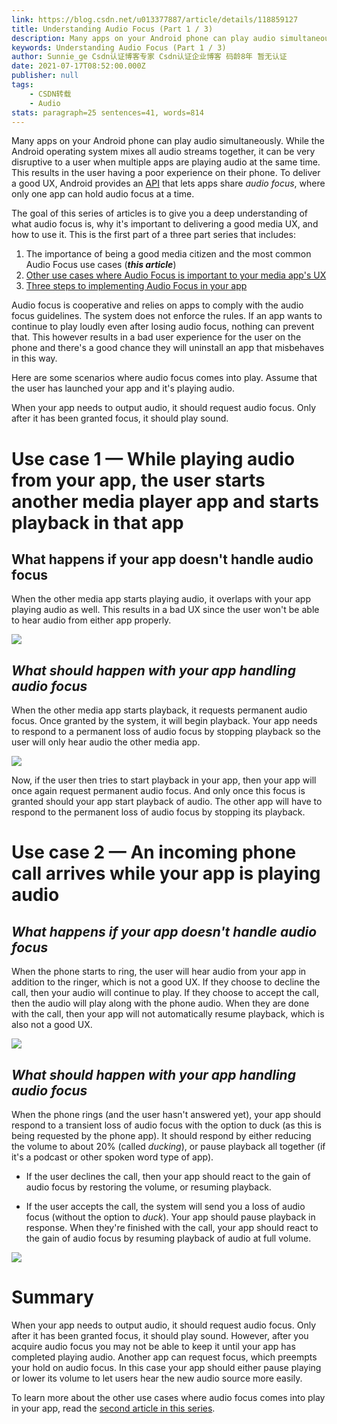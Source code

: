```yaml
---
link: https://blog.csdn.net/u013377887/article/details/118859127
title: Understanding Audio Focus (Part 1 / 3)
description: Many apps on your Android phone can play audio simultaneously. While the Android operating system mixes all audio streams together, it can be very disruptive to a user when multiple apps are playing audio at the same time. This results in the user having a
keywords: Understanding Audio Focus (Part 1 / 3)
author: Sunnie_ge Csdn认证博客专家 Csdn认证企业博客 码龄8年 暂无认证
date: 2021-07-17T08:52:00.000Z
publisher: null
tags:
    - CSDN转载
    - Audio
stats: paragraph=25 sentences=41, words=814
---
```

Many apps on your Android phone can play audio simultaneously. While the Android operating system mixes all audio streams together, it can be very disruptive to a user when multiple apps are playing audio at the same time. This results in the user having a poor experience on their phone. To deliver a good UX, Android provides an [API](https://developer.android.com/guide/topics/media-apps/audio-focus.html) that lets apps share _audio focus_, where only one app can hold audio focus at a time.

The goal of this series of articles is to give you a deep understanding of what audio focus is, why it's important to delivering a good media UX, and how to use it. This is the first part of a three part series that includes:

1. The importance of being a good media citizen and the most common Audio Focus use cases (**_this article_**)
2. [Other use cases where Audio Focus is important to your media app's UX](https://medium.com/@nazmul/audio-focus-2-42244043863a)
3. [Three steps to implementing Audio Focus in your app](https://medium.com/@nazmul/audio-focus-3-cdc09da9c122)

Audio focus is cooperative and relies on apps to comply with the audio focus guidelines. The system does not enforce the rules. If an app wants to continue to play loudly even after losing audio focus, nothing can prevent that. This however results in a bad user experience for the user on the phone and there's a good chance they will uninstall an app that misbehaves in this way.

Here are some scenarios where audio focus comes into play. Assume that the user has launched your app and it's playing audio.

When your app needs to output audio, it should request audio focus. Only after it has been granted focus, it should play sound.

# Use case 1 — While playing audio from your app, the user starts another media player app and starts playback in that app

## What happens if your app doesn't handle audio focus

When the other media app starts playing audio, it overlaps with your app playing audio as well. This results in a bad UX since the user won't be able to hear audio from either app properly.

![](https://img-blog.csdnimg.cn/img_convert/90e0db0282bd0d45747e9e644e9a8973.png)

## **_What should happen with your app handling audio focus_**

When the other media app starts playback, it requests permanent audio focus. Once granted by the system, it will begin playback. Your app needs to respond to a permanent loss of audio focus by stopping playback so the user will only hear audio the other media app.

![](https://img-blog.csdnimg.cn/img_convert/df2142b249267b858ac48c3794c4f8e4.png)

Now, if the user then tries to start playback in your app, then your app will once again request permanent audio focus. And only once this focus is granted should your app start playback of audio. The other app will have to respond to the permanent loss of audio focus by stopping its playback.

# Use case 2 — An incoming phone call arrives while your app is playing audio

## **_What happens if your app doesn't handle audio focus_**

When the phone starts to ring, the user will hear audio from your app in addition to the ringer, which is not a good UX. If they choose to decline the call, then your audio will continue to play. If they choose to accept the call, then the audio will play along with the phone audio. When they are done with the call, then your app will not automatically resume playback, which is also not a good UX.

![](https://img-blog.csdnimg.cn/img_convert/08896a27cba7fc3ed000b25832e2bbcb.png)

## **_What should happen with your app handling audio focus_**

When the phone rings (and the user hasn't answered yet), your app should respond to a transient loss of audio focus with the option to duck (as this is being requested by the phone app). It should respond by either reducing the volume to about 20% (called _ducking_), or pause playback all together (if it's a podcast or other spoken word type of app).

* If the user declines the call, then your app should react to the gain of audio focus by restoring the volume, or resuming playback.

* If the user accepts the call, the system will send you a loss of audio focus (without the option to _duck_). Your app should pause playback in response. When they're finished with the call, your app should react to the gain of audio focus by resuming playback of audio at full volume.

![](https://img-blog.csdnimg.cn/img_convert/5b5fea7f85d9de1dd3a0c1ceb7b51012.png)

# Summary

When your app needs to output audio, it should request audio focus. Only after it has been granted focus, it should play sound. However, after you acquire audio focus you may not be able to keep it until your app has completed playing audio. Another app can request focus, which preempts your hold on audio focus. In this case your app should either pause playing or lower its volume to let users hear the new audio source more easily.

To learn more about the other use cases where audio focus comes into play in your app, read the [second article in this series](https://medium.com/@nazmul/audio-focus-2-42244043863a).
